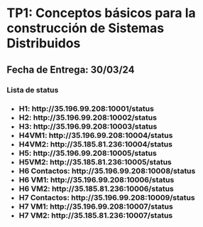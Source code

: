 <h1>TP1: Conceptos básicos para la construcción de Sistemas Distribuidos </h1>

<h2> Fecha de Entrega: 30/03/24 </h2>

<h3> Lista de status <h3>
<ul>
    <li>H1: http://35.196.99.208:10001/status</li>
    <li>H2: http://35.196.99.208:10002/status</li>
    <li>H3: http://35.196.99.208:10003/status</li>
    <li>H4VM1: http://35.196.99.208:10004/status</li>
    <li>H4VM2: http://35.185.81.236:10004/status</li>
    <li>H5: http://35.196.99.208:10005/status</li>
    <li>H5VM2: http://35.185.81.236:10005/status</li>
    <li>H6 Contactos: http://35.196.99.208:10008/status</li>
    <li>H6 VM1: http://35.196.99.208:10006/status</li>
    <li>H6 VM2: http://35.185.81.236:10006/status</li>
    <li>H7 Contactos: http://35.196.99.208:10009/status</li>
    <li>H7 VM1: http://35.196.99.208:10007/status</li>
    <li>H7 VM2: http://35.185.81.236:10007/status</li>
</ul>
